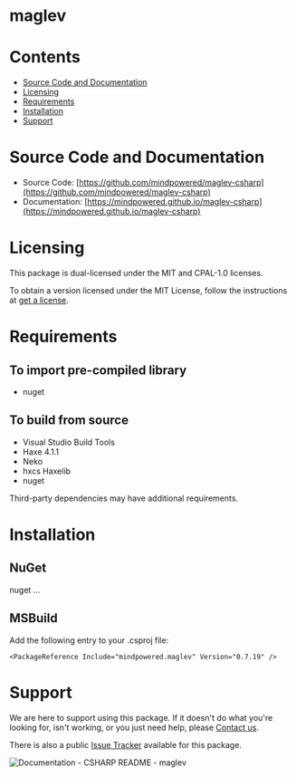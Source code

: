 
maglev
======

Contents
========

* [Source Code and Documentation](#source-code-and-documentation)
* [Licensing](#licensing)
* [Requirements](#requirements)
* [Installation](#installation)
* [Support](#support)

# Source Code and Documentation
- Source Code: [https://github.com/mindpowered/maglev-csharp](https://github.com/mindpowered/maglev-csharp)
- Documentation: [https://mindpowered.github.io/maglev-csharp](https://mindpowered.github.io/maglev-csharp)

# Licensing
This package is dual-licensed under the MIT and CPAL-1.0 licenses.

To obtain a version licensed under the MIT License, follow the instructions at [get a license][purchase].

# Requirements
## To import pre-compiled library
- nuget

## To build from source
- Visual Studio Build Tools
- Haxe 4.1.1
- Neko
- hxcs Haxelib
- nuget


Third-party dependencies may have additional requirements.

# Installation
## NuGet

nuget ...

## MSBuild

Add the following entry to your .csproj file:

```
<PackageReference Include="mindpowered.maglev" Version="0.7.19" />
```


# Support
We are here to support using this package. If it doesn't do what you're looking for, isn't working, or you just need help, please [Contact us][contact].

There is also a public [Issue Tracker][bugs] available for this package.
  
  
![Documentation - CSHARP README - maglev](https://www.google-analytics.com/collect?v=1&tid=UA-178768904-1&cid=555&aip=1&t=event&ec=Documentation&ea=CSHARP+README&el=maglev)


[bugs]: https://github.com/mindpowered/maglev-csharp/issues
[contact]: https://mindpowered.dev/support.html?ref=maglev-csharp/
[licensing]: https://mindpowered.dev/?ref=maglev-csharp
[purchase]: https://mindpowered.dev/purchase/maglev-csharp
